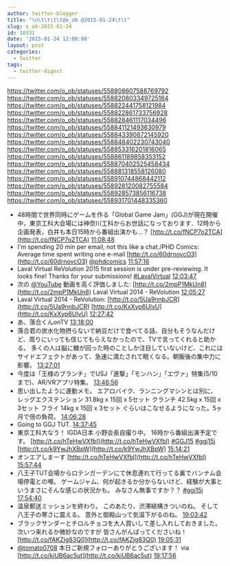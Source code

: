 ```yaml
---
author: twitter-blogger
title: "\n\t\t\t\t@o_ob @2015-01-24\t\t"
slug: o_ob-2015-01-24
id: 10331
date: '2015-01-24 12:00:00'
layout: post
categories:
  - twitter
tags:
  - twitter-digest
---
```


https://twitter.com/o_ob/statuses/558808607588769792 https://twitter.com/o_ob/statuses/558820803349725184 https://twitter.com/o_ob/statuses/558822441758121984 https://twitter.com/o_ob/statuses/558822861733756928 https://twitter.com/o_ob/statuses/558828461117034496 https://twitter.com/o_ob/statuses/558841121493630979 https://twitter.com/o_ob/statuses/558843390872145920 https://twitter.com/o_ob/statuses/558848402230743040 https://twitter.com/o_ob/statuses/558853316201816065 https://twitter.com/o_ob/statuses/558861189858353152 https://twitter.com/o_ob/statuses/558870402525458434 https://twitter.com/o_ob/statuses/558881318558126080 https://twitter.com/o_ob/statuses/558910744868442112 https://twitter.com/o_ob/statuses/558928120082755584 https://twitter.com/o_ob/statuses/558928573856116738 https://twitter.com/o_ob/statuses/558931701448335360  

*   48時間で世界同時にゲームを作る「Global Game Jam」(GGJ)が現在開催中，東京工科大会場には神奈川工科からお世話になっております．12時から企画発表，白井も本日15時から番組出演かも…？ [http://t.co/fNCP7o2TCA](http://t.co/fNCP7o2TCA) [11:08:48](https://twitter.com/o_ob/statuses/558808607588769792)
*   I'm spending 20 min per email, not this like a chat./PHD Comics: Average time spent writing one e-mail [http://t.co/60drnovcO3](http://t.co/60drnovcO3) [@phdcomics](https://twitter.com/phdcomics) [11:57:16](https://twitter.com/o_ob/statuses/558820803349725184)
*   Laval Virtual ReVolution 2015 first session is under pre-reviewing. It looks fine! Thanks for your submissions! [#LavalVirtual](https://twitter.com/search?q=%23LavalVirtual&src=hash) [12:03:47](https://twitter.com/o_ob/statuses/558822441758121984)
*   次の [@YouTube](https://twitter.com/YouTube) 動画を高く評価しました: [http://t.co/2mpP1MkUn8](http://t.co/2mpP1MkUn8) Laval Virtual 2014 - ReVolution [12:05:27](https://twitter.com/o_ob/statuses/558822861733756928)
*   Laval Virtual 2014 - ReVolution: [http://t.co/5Ua9nnbJCR](http://t.co/5Ua9nnbJCR) [http://t.co/KxXyp6UlvU](http://t.co/KxXyp6UlvU) [12:27:42](https://twitter.com/o_ob/statuses/558828461117034496)
*   あ、落合くんonTV [13:18:00](https://twitter.com/o_ob/statuses/558841121493630979)
*   落合君の炭水化物摂らないで納豆だけで食べてる話、自分もそうなんだけど、周りにいっても信じてもらえなかったので、TVで言ってくれると助かる。 多くの人は脳に糖が回った時のことしか注目していないけど、これにはサイドエフェクトがあって、急速に満たされて眠くなる。朝飯後の集中力に影響。 [13:27:01](https://twitter.com/o_ob/statuses/558843390872145920)
*   今度は「王様のブランチ」でUSJ「進撃」「モンハン」「エヴァ」特集(5/10まで)、AR/VRアプリ特集。 [13:46:56](https://twitter.com/o_ob/statuses/558848402230743040)
*   思い出したように運動メモ。 エアロバイク、ランニングマシンとは別に、 レッグエクステンション 31.8kg x 15回 x 5セット クランチ 42.5kg x 15回 x 3セット フライ 14kg x 15回 x 3セット ぐらいはこなせるようになった。5ヶ月で倍の負荷。 [14:06:28](https://twitter.com/o_ob/statuses/558853316201816065)
*   Going to GGJ TUT. [14:37:45](https://twitter.com/o_ob/statuses/558861189858353152)
*   東京工科大なう！ IGDA日本 小野会長自撮り中。 16時から番組出演予定です。 [http://t.co/hTeHwVXfbl](http://t.co/hTeHwVXfbl) [#GGJ15](https://twitter.com/search?q=%23GGJ15&src=hash) [#ggj15j](https://twitter.com/search?q=%23ggj15j&src=hash) [http://t.co/k9YwJhXBpW](http://t.co/k9YwJhXBpW) [15:14:21](https://twitter.com/o_ob/statuses/558870402525458434)
*   オンエアしまーす [http://t.co/hTeHwVXfbl](http://t.co/hTeHwVXfbl) [15:57:44](https://twitter.com/o_ob/statuses/558881318558126080)
*   八王子TUT会場からロテンガーデンにて休息連れて行ってる裏でバンナム会場停電との噂。 ゲームジャム、何が起きるか分からないけど、経験が大事というまさにそんな感じの状況かも。 みなさん無事ですか？？ [#ggj15j](https://twitter.com/search?q=%23ggj15j&src=hash) [17:54:40](https://twitter.com/o_ob/statuses/558910744868442112)
*   温泉郵送ミッションを終わり。 このあたり、渋滞結構きついのね。 そして八王子の寒さに震える。 意外と御殿山って気温下がるのね。 [19:03:42](https://twitter.com/o_ob/statuses/558928120082755584)
*   ブラックサンダーとチロルチョコを大人買いして差し入れしておきました。 次いつ来れるか微妙なのですが 皆さんがんばってくださいね！ [http://t.co/fAKZjg83Q0](http://t.co/fAKZjg83Q0) [19:05:31](https://twitter.com/o_ob/statuses/558928573856116738)
*   [@tomato0708](https://twitter.com/tomato0708) 本日ご新規フォローありがとうございます！ via [http://t.co/kiUB6ac5ut](http://t.co/kiUB6ac5ut) [19:17:56](https://twitter.com/o_ob/statuses/558931701448335360)